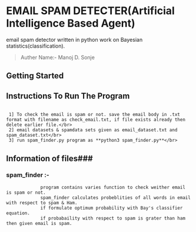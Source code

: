 # EMAIL SPAM DETECTER(Artificial Intelligence Based Agent)
   
email spam detector written in python work on Bayesian statistics(classification). 

>Auther Name:- Manoj D. Sonje

## Getting Started

## Instructions To Run The Program

```

 1] To check the email is spam or not. save the email body in .txt format with filename as check_email.txt, if file exists already then delete earlier file.</br>
 2] email datasets & spamdata sets given as email_dataset.txt and spam_dataset.txt</br> 
 3] run spam_finder.py program as **python3 spam_finder.py**</br>

```



## Information of files###

### spam_finder :-


                 program contains varies function to check weither email is spam or not. 
                 spam_finder calculates probeblities of all words in email with respect to spam & Ham. 
                 if formulate optimum probability with Bay's classifier equation. 
                 if probabaility with respect to spam is grater than ham then given email is spam.    


